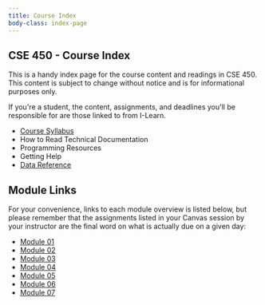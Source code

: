 ```yaml
---
title: Course Index
body-class: index-page
---
```


## CSE 450 - Course Index

This is a handy index page for the course content and readings in CSE 450. This content is subject to change without notice and is for informational purposes only. 

If you're a student, the content, assignments, and deadlines you'll be responsible for are those linked to from I-Learn.

* [Course Syllabus](./course/syllabus.html)
* How to Read Technical Documentation
* Programming Resources
* Getting Help
* [Data Reference](./course/data-sources.html)

## Module Links

For your convenience, links to each module overview is listed below, but please remember that the assignments listed in your Canvas session by your instructor are the final word on what is actually due on a given day:

* [Module 01](./module-01/)
* [Module 02](./module-02/)
* [Module 03](./module-03/)
* [Module 04](./module-04/)
* [Module 05](./module-05/)
* [Module 06](./module-06/)
* [Module 07](./module-07/)
